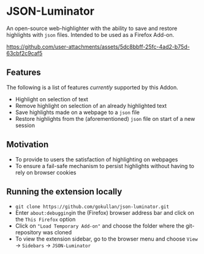 # JSON-Luminator

An open-source web-highlighter with the ability to save and restore highlights with `json` files. Intended to be used as a Firefox Add-on.


https://github.com/user-attachments/assets/5dc8bbff-25fc-4ad2-b75d-63cbf2c9caf5



## Features
The following is a list of features *currently* supported by this Addon.
- Highlight on selection of text
- Remove highlight on selection of an already highlighted text
- Save highlights made on a webpage to a `json` file
- Restore highlights from the (aforementioned) `json` file on start of a new session

## Motivation
- To provide to users the satisfaction of highlighting on webpages
- To ensure a fail-safe mechanism to persist highlights without having to rely on browser cookies

## Running the extension locally
- `git clone https://github.com/gokullan/json-luminator.git`
- Enter `about:debugging`in the (Firefox) browser address bar and click on the `This Firefox` option
- Click on `"Load Temporary Add-on"` and choose the folder where the git-repository was cloned
- To view the extension sidebar, go to the browser menu and choose `View` &rarr; `Sidebars` &rarr; `JSON-Luminator`
